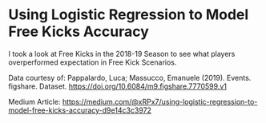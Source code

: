 # **Using Logistic Regression to Model Free Kicks Accuracy**

I took a look at Free Kicks in the 2018-19 Season to see what players overperformed expectation in Free Kick Scenarios. 

Data courtesy of: Pappalardo, Luca; Massucco, Emanuele (2019). Events. figshare. Dataset. https://doi.org/10.6084/m9.figshare.7770599.v1

Medium Article: https://medium.com/@xRPx7/using-logistic-regression-to-model-free-kicks-accuracy-d9e14c3c3972
